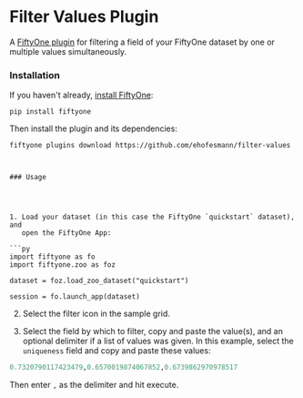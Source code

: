 #  Filter Values Plugin

A [FiftyOne plugin](https://docs.voxel51.com/plugins/index.html) for filtering
a field of your FiftyOne dataset by one or multiple values simultaneously. 


### Installation

If you haven't already,
[install FiftyOne](https://docs.voxel51.com/getting_started/install.html):

```shell
pip install fiftyone
```

Then install the plugin and its dependencies:

```shell
fiftyone plugins download https://github.com/ehofesmann/filter-values



### Usage




1. Load your dataset (in this case the FiftyOne `quickstart` dataset), and
   open the FiftyOne App:

```py
import fiftyone as fo
import fiftyone.zoo as foz

dataset = foz.load_zoo_dataset("quickstart")

session = fo.launch_app(dataset)
```


2. Select the filter icon in the sample grid.


3. Select the field by which to filter, copy and paste the value(s), and an
   optional delimiter if a list of values was given. In this example, select
the `uniqueness` field and copy and paste these values:

```py
0.7320790117423479,0.6570019874067852,0.6739862970978517
```

Then enter `,` as the delimiter and hit execute.
